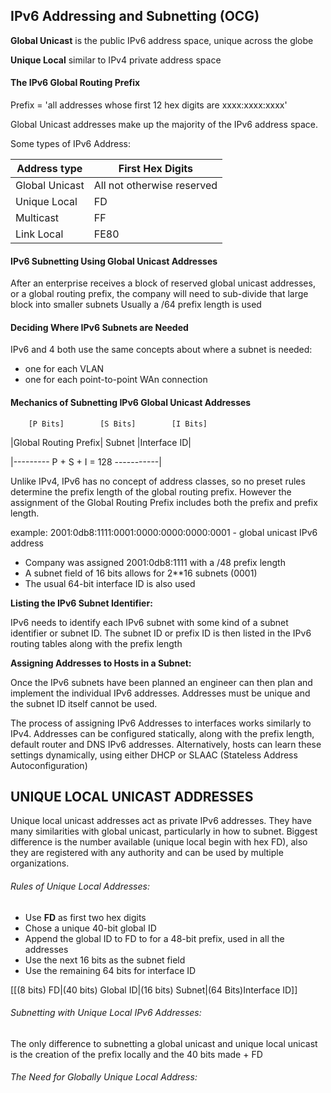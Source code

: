 ## IPv6 Addressing and Subnetting (OCG)

**Global Unicast** is the public IPv6 address space, unique across the globe

**Unique Local** similar to IPv4 private address space

#### The IPv6 Global Routing Prefix

Prefix = 'all addresses whose first 12 hex digits are xxxx:xxxx:xxxx'

Global Unicast addresses make up the majority of the IPv6 address space. 

Some types of IPv6 Address:

|Address type     |    First Hex Digits       |
|-----------------|---------------------------|
|Global Unicast   | All not otherwise reserved|
|Unique Local     | FD                        |
|Multicast        | FF                        |
|Link Local       | FE80                      |


#### IPv6 Subnetting Using Global Unicast Addresses

After an enterprise receives a block of reserved global unicast addresses, or a global routing prefix, the company will need to sub-divide that large block into smaller subnets
Usually a /64 prefix length is used

#### Deciding Where IPv6 Subnets are Needed

IPv6 and 4 both use the same concepts about where a subnet is needed:
- one for each VLAN
- one for each point-to-point WAn connection

#### Mechanics of Subnetting IPv6 Global Unicast Addresses

        [P Bits]        [S Bits]        [I Bits]
|Global Routing Prefix|    Subnet      |Interface ID|

|--------- P + S + I = 128 -----------|

Unlike IPv4, IPv6 has no concept of address classes, so no preset rules determine the prefix length of the global routing prefix. However the assignment of the Global Routing Prefix includes both the prefix and prefix length. 

example: 
2001:0db8:1111:0001:0000:0000:0000:0001 - global unicast IPv6 address

* Company was assigned 2001:0db8:1111 with a /48 prefix length
* A subnet field of 16 bits allows for 2**16 subnets (0001)
* The usual 64-bit interface ID is also used

**Listing the IPv6 Subnet Identifier:**

IPv6 needs to identify each IPv6 subnet with some kind of a subnet identifier or subnet ID. The subnet ID or prefix ID is then listed in the IPv6 routing tables along with the prefix length

**Assigning Addresses to Hosts in a Subnet:**

Once the IPv6 subnets have been planned an engineer can then plan and implement the individual IPv6 addresses. Addresses must be unique and the subnet ID itself cannot be used.

The process of assigning IPv6 Addresses to interfaces works similarly to IPv4. Addresses can be configured statically, along with the prefix length, default router and DNS IPv6 addresses. Alternatively, hosts can learn these settings dynamically, using either DHCP or SLAAC (Stateless Address Autoconfiguration)


## UNIQUE LOCAL UNICAST ADDRESSES

Unique local unicast addresses act as private IPv6 addresses. They have many similarities with global unicast, particularly in how to subnet. Biggest difference is the number available (unique local begin with hex FD), also they are registered with any authority and can be used by multiple organizations.

###### Rules of Unique Local Addresses:

* Use **FD** as first two hex digits
* Chose a unique 40-bit global ID
* Append the global ID to FD to for a 48-bit prefix, used in all the addresses
* Use the next 16 bits as the subnet field
* Use the remaining 64 bits for interface ID

[[(8 bits) FD|(40 bits) Global ID|(16 bits) Subnet|(64 Bits)Interface ID]]

###### Subnetting with Unique Local IPv6 Addresses:

The only difference to subnetting a global unicast and unique local unicast is the creation of the prefix locally and the 40 bits made + FD

###### The Need for Globally Unique Local Address:


